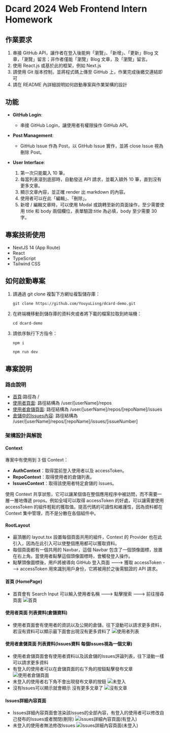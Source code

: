 # Dcard 2024 Web Frontend Intern Homework

## 作業要求
1. 串接 GitHub API，讓作者在登入後能夠「瀏覽」、「新增」、「更新」Blog 文章，「瀏覽」留言；非作者僅能「瀏覽」Blog 文章，及「瀏覽」留言。
2. 使用 React.js 或基於此的框架，例如 Next.js
3. 請使用 Git 版本控制，並將程式碼上傳至 GitHub 上，作業完成後繳交連結即可
4. 請在 README 內詳細說明如何啟動專案與作業架構的設計

## 功能
- **GitHub Login**:
    - 串接 GitHub Login，讓使用者有權限操作 GitHub API。

- **Post Management**:
    - GitHub Issue 作為 Post，以 GitHub Issue 實作，並將 close Issue 視為刪除 Post。

- **User Interface**:
    1. 第一次只能載入 10 筆。
    2. 每當列表滾到底部時，自動發送 API 請求，並載入額外 10 筆，直到沒有更多文章。
    3. 顯示文章內容，並正確 render 出 markdown 的內容。
    4. 使用者可以在此「編輯」、「刪除」。
    5. 新增 / 編輯文章時，可以使用 Modal 或跳轉至新的頁面操作，至少需要使用 title 和 body 兩個欄位，表單驗證:title 為必填，body 至少需要 30 字。

## 專案技術使用
- NextJS 14 (App Route)
- React
- TypeScript
- Tailwind CSS

## 如何啟動專案
1. 請通過 git clone 複製下方網址複製儲存庫：
    ```
    git clone https://github.com/YouyuLisng/dcard-demo.git
    ```
2. 在終端機移動到儲存庫的資料夾或者將下載的檔案拉取到終端機：
    ```
    cd dcard-demo
    ```
3. 請依序執行下方指令：
    ```
    npm i
    ```
    ```
    npm run dev
    ```

## 專案說明 

### 路由說明
- [首頁](http://localhost:3000/):路徑為 /
- [使用者頁面](http://localhost:3000/user/YouyuLisng/repos): 路徑結構為 /user/[userName]/repos
- [使用者倉儲頁面](http://localhost:3000/user/YouyuLisng/repoName/Dcard/issues): 路徑結構為 /user/[userName]/repos/[repoName]/issues
- [倉儲中的Issues內容](http://localhost:3000/user/YouyuLisng/repoName/Dcard/issues/20): 路徑結構為 /user/[userName]/repos/[repoName]/issues/[issueNumber]

### 架構設計與解說

#### Context
專案中有使用到 3 個 Context：
- **AuthContext**：取得當前登入使用者以及 accessToken。
- **RepoContext**：取得使用者的倉儲列表。
- **IssuesContext**：取得該使用者特定倉儲的 Issues。

使用 Context 共享狀態，它可以讓某個值在整個應用程序中被訪問，而不需要一層一層地傳遞 props。例如全域可以取得 accessToken 的好處，可以讓需要使用 accessToken 的組件輕鬆的獲取值。提高代碼的可讀性和維護性，因為資料都在 Context 集中管理，而不是分散在各個組件中。

#### RootLayout
- 最頂層的 layout.tsx 設置每個頁面共用的組件，Context 的 Provider 也在此引入，因為在此引入可以使整個應用都可以獲取資料。
- 每個頁面都有一個共用的 Navbar，這個 Navbar 包含了一個頭像圖標，放置在右上角。當使用者點擊這個頭像圖標時，會觸發登入操作。
- 點擊頭像圖標後，用戶將被導向 GitHub 登入頁面 ---> 獲取 accessToken ---> accessToken 用來識別用戶身份，它將被用於之後需驗證的 API 請求。

#### 首頁 (HomePage)
- 首頁會有 Search Input 可以輸入使用者名稱 ---> 點擊搜索 ---> 前往搜尋頁面
![首頁](https://dcard-demo.vercel.app/demo/Home.png)

#### 使用者頁面 列表資料(倉儲資料)
- 使用者頁面會有使用者的資訊以及公開的倉儲，往下滾動可以請求更多資料，若沒有資料可以顯示最下面會出現沒有更多資料了
![使用者列表](https://upload.cc/i1/2024/04/06/zI8rcE.png)

#### 使用者倉儲頁面 列表資料(Issues資料 每個Issues視為一個文章)
- 使用者倉儲頁面會有使用者資料以及該倉儲的Issues評論列表，往下滾動一樣可以請求更多資料
- 有登入的使用者可以在倉儲頁面的右下角的按鈕點擊發布文章
![使用者倉儲頁面](https://upload.cc/i1/2024/04/06/lhmOVz.png)
- 未登入的使用者右下角不會出現發布文章的按鈕
![未登入](https://upload.cc/i1/2024/04/06/qad6CD.png)
- 沒有Issues可以顯示就會顯示 沒有更多文章了
![沒有文章](https://upload.cc/i1/2024/04/06/vfDyck.png)

#### Issues詳細內容頁面
- Issues詳細內容頁面會渲染該Issues的全部內容，有登入的使用者可以修改自己發布的Issues或者關閉(刪除)
![Issues詳細內容頁面(有登入)](https://upload.cc/i1/2024/04/06/jBwgKV.png)
- 未登入的使用者無法修改Issues
![Issues詳細內容頁面(未登入)](https://upload.cc/i1/2024/04/06/5vKuxV.png)
